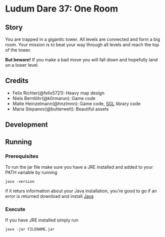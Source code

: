# Ludum Dare 37: One Room

## Story

You are trapped in a gigantic tower.
All levels are connected and form a big room.
Your mission is to beat your way through all levels and reach the top of the tower.

**But beware!** If you make a bad move you will fall down and hopefully land on a lower level.

## Credits

* Felix Richter(@felix5721): Heavy map design
* Niels Bernlöhr(@k0rmarun): Game code
* Malte Heinzelmann(@hnzlmnn): Game code, [SGL](https://github.com/CaffeineProcessorsUnited/superior-game-library) library code
* Maria Stepanov(@butterwelt): Beautiful assets

## Development

## Running

### Prerequisites
To run the jar file make sure you have a JRE installed and added to your PATH variable by running
```
java -version
```
if it returs information about your Java installation, you're good to go if an error is returned download and install [Java](https://www.java.com/de/download/)

### Execute
If you have JRE installed simply run
```
java -jar FILENAME.jar
```
